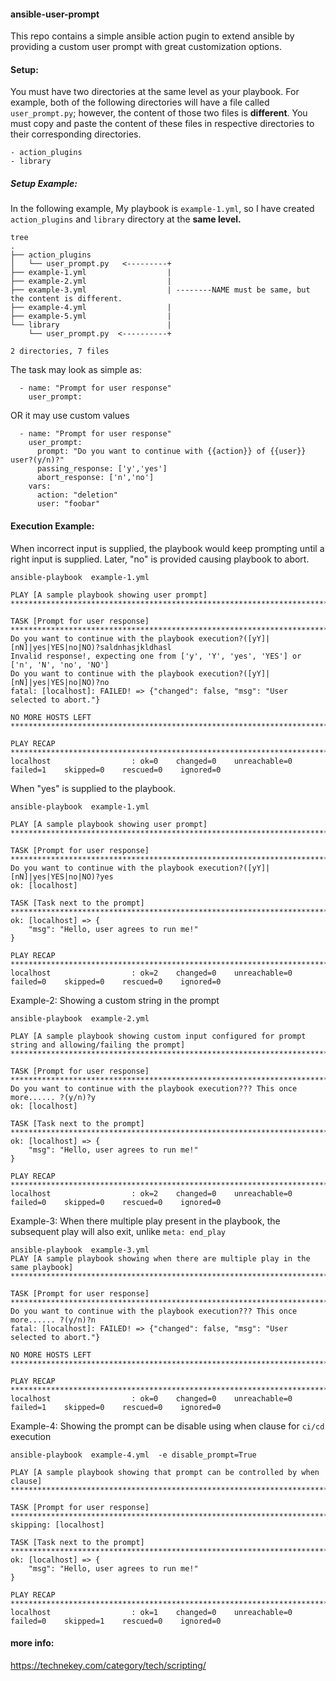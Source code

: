 #### ansible-user-prompt

This repo contains a simple ansible action pugin to extend ansible by providing a custom user prompt with great customization options. 

#### Setup:
You must have two directories at the same level as your playbook. For example, both of the following directories will have a file called `user_prompt.py`; however, the content of those two files is **different**.
You must copy and paste the content of these files in respective directories to their corresponding directories. 


````
- action_plugins
- library
````
##### Setup Example:
In the following example, My playbook is ````example-1.yml````, so I have created ````action_plugins```` and ````library```` directory at the ****same level.****

````
tree
.
├── action_plugins
│   └── user_prompt.py   <---------+
├── example-1.yml                  |
├── example-2.yml                  |
├── example-3.yml                  | --------NAME must be same, but the content is different.
├── example-4.yml                  |
├── example-5.yml                  |
└── library                        |
    └── user_prompt.py  <----------+

2 directories, 7 files
````


The task may look as simple as:
````
  - name: "Prompt for user response"
    user_prompt:
````

OR it may use custom values

````
  - name: "Prompt for user response"
    user_prompt:
      prompt: "Do you want to continue with {{action}} of {{user}} user?(y/n)?"
      passing_response: ['y','yes']
      abort_response: ['n','no']
    vars:
      action: "deletion"
      user: "foobar"
````
#### Execution Example:

When incorrect input is supplied, the playbook would keep prompting until a right input is supplied. Later, "no" is provided causing playbook to abort.
````
ansible-playbook  example-1.yml 

PLAY [A sample playbook showing user prompt] ****************************************************************************************************************************************************************************************

TASK [Prompt for user response] *****************************************************************************************************************************************************************************************************
Do you want to continue with the playbook execution?([yY]|[nN]|yes|YES|no|NO)?saldnhasjkldhasl
Invalid response!, expecting one from ['y', 'Y', 'yes', 'YES'] or ['n', 'N', 'no', 'NO']
Do you want to continue with the playbook execution?([yY]|[nN]|yes|YES|no|NO)?no
fatal: [localhost]: FAILED! => {"changed": false, "msg": "User selected to abort."}

NO MORE HOSTS LEFT ******************************************************************************************************************************************************************************************************************

PLAY RECAP **************************************************************************************************************************************************************************************************************************
localhost                  : ok=0    changed=0    unreachable=0    failed=1    skipped=0    rescued=0    ignored=0   

````
When "yes" is supplied to the playbook.

````
ansible-playbook  example-1.yml 

PLAY [A sample playbook showing user prompt] ****************************************************************************************************************************************************************************************

TASK [Prompt for user response] *****************************************************************************************************************************************************************************************************
Do you want to continue with the playbook execution?([yY]|[nN]|yes|YES|no|NO)?yes
ok: [localhost]

TASK [Task next to the prompt] ******************************************************************************************************************************************************************************************************
ok: [localhost] => {
    "msg": "Hello, user agrees to run me!"
}

PLAY RECAP **************************************************************************************************************************************************************************************************************************
localhost                  : ok=2    changed=0    unreachable=0    failed=0    skipped=0    rescued=0    ignored=0   

````

Example-2: Showing a custom string in the prompt
````
ansible-playbook  example-2.yml 

PLAY [A sample playbook showing custom input configured for prompt string and allowing/failing the prompt] **************************************************************************************************************************

TASK [Prompt for user response] *****************************************************************************************************************************************************************************************************
Do you want to continue with the playbook execution??? This once more...... ?(y/n)?y
ok: [localhost]

TASK [Task next to the prompt] ******************************************************************************************************************************************************************************************************
ok: [localhost] => {
    "msg": "Hello, user agrees to run me!"
}

PLAY RECAP **************************************************************************************************************************************************************************************************************************
localhost                  : ok=2    changed=0    unreachable=0    failed=0    skipped=0    rescued=0    ignored=0   
````

Example-3: When there multiple play present in the playbook, the subsequent play will also exit, unlike ````meta: end_play````

````
ansible-playbook  example-3.yml 
PLAY [A sample playbook showing when there are multiple play in the same playbook] **************************************************************************************************************************************************

TASK [Prompt for user response] *****************************************************************************************************************************************************************************************************
Do you want to continue with the playbook execution??? This once more...... ?(y/n)?n
fatal: [localhost]: FAILED! => {"changed": false, "msg": "User selected to abort."}

NO MORE HOSTS LEFT ******************************************************************************************************************************************************************************************************************

PLAY RECAP **************************************************************************************************************************************************************************************************************************
localhost                  : ok=0    changed=0    unreachable=0    failed=1    skipped=0    rescued=0    ignored=0   
````

Example-4: Showing the prompt can be disable using when clause for `ci/cd` execution

````
ansible-playbook  example-4.yml  -e disable_prompt=True

PLAY [A sample playbook showing that prompt can be controlled by when clause] *******************************************************************************************************************************************************

TASK [Prompt for user response] *****************************************************************************************************************************************************************************************************
skipping: [localhost]

TASK [Task next to the prompt] ******************************************************************************************************************************************************************************************************
ok: [localhost] => {
    "msg": "Hello, user agrees to run me!"
}

PLAY RECAP **************************************************************************************************************************************************************************************************************************
localhost                  : ok=1    changed=0    unreachable=0    failed=0    skipped=1    rescued=0    ignored=0   
````
#### more info:

https://technekey.com/category/tech/scripting/

